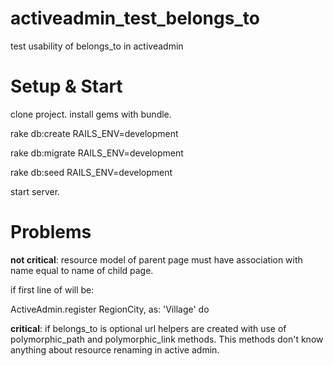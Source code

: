 activeadmin_test_belongs_to
===========================

test usability of belongs_to in activeadmin


Setup & Start
===========================
clone project.
install gems with bundle.

rake db:create RAILS_ENV=development

rake db:migrate RAILS_ENV=development

rake db:seed RAILS_ENV=development

start server.

Problems
===========================
<b>not critical</b>: resource model of parent page must have association with name equal to name of child page.

if first line of  will be:

ActiveAdmin.register RegionCity, as: 'Village' do


<b>critical</b>: if belongs_to is optional url helpers are created with use of polymorphic_path and polymorphic_link methods. 
This methods don't know anything about resource renaming in active admin.

